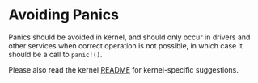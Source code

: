 # Avoiding Panics

Panics should be avoided in kernel, and should only occur in drivers and other services when correct operation is not possible, in which case it should be a call to `panic!()`.

Please also read the kernel [README](https://gitlab.redox-os.org/redox-os/kernel/-/blob/master/README.md) for kernel-specific suggestions.
